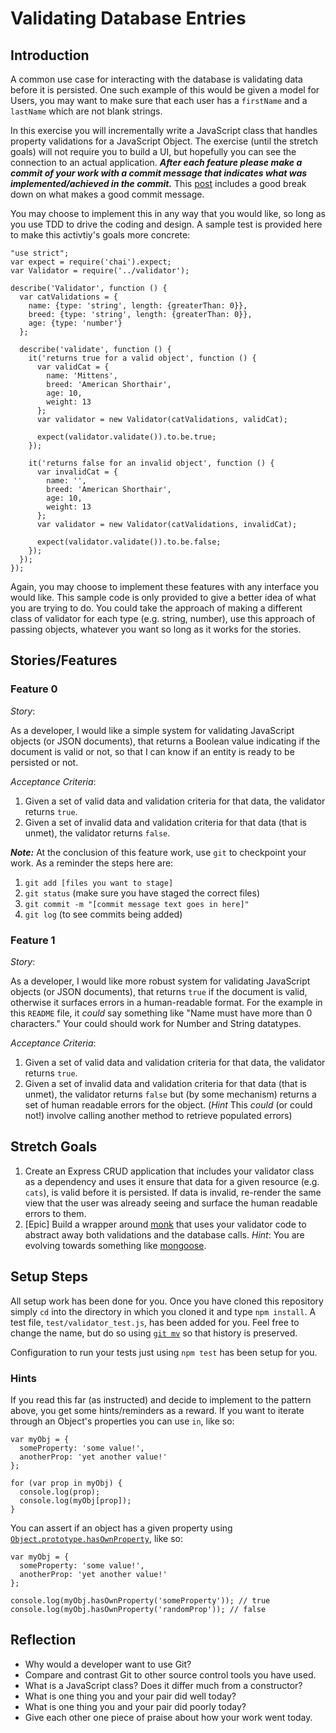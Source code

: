 # Validating Database Entries

## Introduction

A common use case for interacting with the database is validating data before it is persisted. One such example of this would be given a model for Users, you may want to make sure that each user has a `firstName` and a `lastName` which are not blank strings.

In this exercise you will incrementally write a JavaScript class that handles property validations for a JavaScript Object. The exercise (until the stretch goals) will not require you to build a UI, but hopefully you can see the connection to an actual application. ***After each feature please make a commit of your work with a commit message that indicates what was implemented/achieved in the commit.*** This [post](https://github.com/erlang/otp/wiki/Writing-good-commit-messages) includes a good break down on what makes a good commit message.

You may choose to implement this in any way that you would like, so long as you use TDD to drive the coding and design. A sample test is provided here to make this activtiy's goals more concrete:

```
"use strict";
var expect = require('chai').expect;
var Validator = require('../validator');

describe('Validator', function () {
  var catValidations = {
    name: {type: 'string', length: {greaterThan: 0}},
    breed: {type: 'string', length: {greaterThan: 0}},
    age: {type: 'number'}
  };

  describe('validate', function () {
    it('returns true for a valid object', function () {
      var validCat = {
        name: 'Mittens',
        breed: 'American Shorthair',
        age: 10,
        weight: 13
      };
      var validator = new Validator(catValidations, validCat);

      expect(validator.validate()).to.be.true;
    });

    it('returns false for an invalid object', function () {
      var invalidCat = {
        name: '',
        breed: 'American Shorthair',
        age: 10,
        weight: 13
      };
      var validator = new Validator(catValidations, invalidCat);

      expect(validator.validate()).to.be.false;
    });
  });
});
```

Again, you may choose to implement these features with any interface you would like. This sample code is only provided to give a better idea of what you are trying to do. You could take the approach of making a different class of validator for each type (e.g. string, number), use this approach of passing objects, whatever you want so long as it works for the stories.

## Stories/Features

### Feature 0

_Story_:

As a developer, I would like a simple system for validating JavaScript objects (or JSON documents), that returns a Boolean value indicating if the document is valid or not, so that I can know if an entity is ready to be persisted or not.

_Acceptance Criteria_:

1. Given a set of valid data and validation criteria for that data, the validator returns `true`.
1. Given a set of invalid data and validation criteria for that data (that is unmet), the validator returns `false`.

***Note:*** At the conclusion of this feature work, use `git` to checkpoint your work. As a reminder the steps here are:
  1. `git add [files you want to stage]`
  1. `git status` (make sure you have staged the correct files)
  1. `git commit -m "[commit message text goes in here]"`
  1. `git log` (to see commits being added)

### Feature 1

_Story_:

As a developer, I would like more robust system for validating JavaScript objects (or JSON documents), that returns `true` if the document is valid, otherwise it surfaces errors in a human-readable format. For the example in this `README` file, it _could_ say something like "Name must have more than 0 characters." Your could should work for Number and String datatypes.

_Acceptance Criteria_:

1. Given a set of valid data and validation criteria for that data, the validator returns `true`.
1. Given a set of invalid data and validation criteria for that data (that is unmet), the validator returns `false` but (by some mechanism) returns a set of human readable errors for the object. (_Hint_ This _could_ (or could not!) involve calling another method to retrieve populated errors)

## Stretch Goals

1. Create an Express CRUD application that includes your validator class as a dependency and uses it ensure that data for a given resource (e.g. `cats`), is valid before it is persisted. If data is invalid, re-render the same view that the user was already seeing and surface the human readable errors to them.
1. [Epic] Build a wrapper around [monk](https://github.com/Automattic/monk) that uses your validator code to abstract away both validations and the database calls. _Hint_: You are evolving towards something like [mongoose](http://mongoosejs.com/).

## Setup Steps

All setup work has been done for you. Once you have cloned this repository simply `cd` into the directory in which you cloned it and type `npm install`. A test file, `test/validator_test.js`, has been added for you. Feel free to change the name, but do so using [`git mv`](https://git-scm.com/docs/git-mv) so that history is preserved.

Configuration to run your tests just using `npm test` has been setup for you.

### Hints

If you read this far (as instructed) and decide to implement to the pattern above, you get some hints/reminders as a reward. If you want to iterate through an Object's properties you can use `in`, like so:

```
var myObj = {
  someProperty: 'some value!',
  anotherProp: 'yet another value!'
};

for (var prop in myObj) {
  console.log(prop);
  console.log(myObj[prop]);
}
```

You can assert if an object has a given property using [`Object.prototype.hasOwnProperty`](https://developer.mozilla.org/en-US/docs/Web/JavaScript/Reference/Global_Objects/Object/hasOwnProperty), like so:

```
var myObj = {
  someProperty: 'some value!',
  anotherProp: 'yet another value!'
};

console.log(myObj.hasOwnProperty('someProperty')); // true
console.log(myObj.hasOwnProperty('randomProp')); // false
```

## Reflection

- Why would a developer want to use Git?
- Compare and contrast Git to other source control tools you have used.
- What is a JavaScript class? Does it differ much from a constructor?
- What is one thing you and your pair did well today?
- What is one thing you and your pair did poorly today?
- Give each other one piece of praise about how your work went today.
